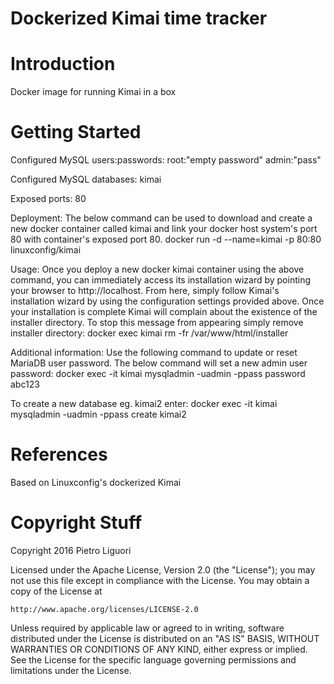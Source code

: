Dockerized Kimai time tracker
================================

# Introduction

Docker image for running Kimai in a box

# Getting Started

Configured MySQL users:passwords:
root:"empty password"
admin:"pass"

Configured MySQL databases:
kimai

Exposed ports:
80

Deployment:
The below command can be used to download and create a new docker container called kimai and link your docker host system's port 80 with container's exposed port 80.
docker run -d --name=kimai -p 80:80 linuxconfig/kimai

Usage:
Once you deploy a new docker kimai container using the above command, you can immediately access its installation wizard by pointing your browser to http://localhost. From here, simply follow Kimai's installation wizard by using the configuration settings provided above. Once your installation is complete Kimai will complain about the existence of the installer directory. To stop this message from appearing simply remove installer directory:
docker exec kimai rm -fr /var/www/html/installer

Additional information:
Use the following command to update or reset MariaDB user password. The below command will set a new admin user password:
docker exec -it kimai mysqladmin -uadmin -ppass password abc123

To create a new database eg. kimai2 enter:
docker exec -it kimai mysqladmin -uadmin -ppass create kimai2



# References
Based on Linuxconfig's dockerized Kimai

# Copyright Stuff
Copyright 2016 Pietro Liguori

Licensed under the Apache License, Version 2.0 (the "License");
you may not use this file except in compliance with the License.
You may obtain a copy of the License at

    http://www.apache.org/licenses/LICENSE-2.0

Unless required by applicable law or agreed to in writing, software
distributed under the License is distributed on an "AS IS" BASIS,
WITHOUT WARRANTIES OR CONDITIONS OF ANY KIND, either express or implied.
See the License for the specific language governing permissions and
limitations under the License.


